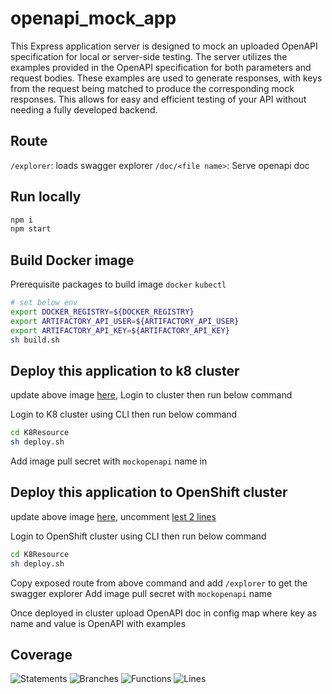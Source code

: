 # openapi_mock_app

This Express application server is designed to mock an uploaded OpenAPI specification for local or server-side testing. The server utilizes the examples provided in the OpenAPI specification for both parameters and request bodies. These examples are used to generate responses, with keys from the request being matched to produce the corresponding mock responses. This allows for easy and efficient testing of your API without needing a fully developed backend.

## Route 

`/explorer`: loads swagger explorer
`/doc/<file name>`: Serve openapi doc

## Run locally
```sh
npm i
npm start
```

## Build Docker image
Prerequisite packages to build image `docker` `kubectl`

```sh
# set below env
export DOCKER_REGISTRY=${DOCKER_REGISTRY}
export ARTIFACTORY_API_USER=${ARTIFACTORY_API_USER}
export ARTIFACTORY_API_KEY=${ARTIFACTORY_API_KEY}
sh build.sh
```

## Deploy this application to k8 cluster
update above image [here](K8Resource/deployment.yaml#L18), Login to cluster then run below command

Login to K8 cluster using CLI then run below command
```sh
cd K8Resource
sh deploy.sh
```
Add image pull secret with `mockopenapi` name in 

## Deploy this application to OpenShift cluster
update above image [here](K8Resource/deployment.yaml#L22), uncomment [lest 2 lines](openapi_mock_app/K8Resource/deploy.sh#L6) 

Login to OpenShift cluster using CLI then run below command
```sh
cd K8Resource
sh deploy.sh
```
Copy exposed route from above command and add `/explorer` to get the swagger explorer
Add image pull secret with `mockopenapi` name 

Once deployed in cluster upload OpenAPI doc in config map where key as name and value is OpenAPI with examples

## Coverage
![Statements](https://img.shields.io/badge/statements-92.5%25-brightgreen.svg?style=flat)
![Branches](https://img.shields.io/badge/branches-82.35%25-yellow.svg?style=flat)
![Functions](https://img.shields.io/badge/functions-100%25-brightgreen.svg?style=flat)
![Lines](https://img.shields.io/badge/lines-92.5%25-brightgreen.svg?style=flat)
